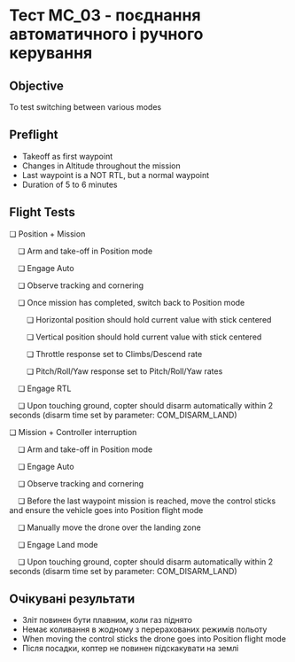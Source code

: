 # Тест MC_03 - поєднання автоматичного і ручного керування

## Objective

To test switching between various modes

## Preflight

- Takeoff as first waypoint
- Changes in Altitude throughout the mission
- Last waypoint is a NOT RTL, but a normal waypoint
- Duration of 5 to 6 minutes

## Flight Tests

❏ Position + Mission

&nbsp;&nbsp;&nbsp;&nbsp;❏ Arm and take-off in Position mode

&nbsp;&nbsp;&nbsp;&nbsp;❏ Engage Auto

&nbsp;&nbsp;&nbsp;&nbsp;❏ Observe tracking and cornering

&nbsp;&nbsp;&nbsp;&nbsp;❏ Once mission has completed, switch back to Position mode

&nbsp;&nbsp;&nbsp;&nbsp;&nbsp;&nbsp;&nbsp;&nbsp;❏ Horizontal position should hold current value with stick centered

&nbsp;&nbsp;&nbsp;&nbsp;&nbsp;&nbsp;&nbsp;&nbsp;❏ Vertical position should hold current value with stick centered

&nbsp;&nbsp;&nbsp;&nbsp;&nbsp;&nbsp;&nbsp;&nbsp;❏ Throttle response set to Climbs/Descend rate

&nbsp;&nbsp;&nbsp;&nbsp;&nbsp;&nbsp;&nbsp;&nbsp;❏ Pitch/Roll/Yaw response set to Pitch/Roll/Yaw rates

&nbsp;&nbsp;&nbsp;&nbsp;❏ Engage RTL

&nbsp;&nbsp;&nbsp;&nbsp;❏ Upon touching ground, copter should disarm automatically within 2 seconds (disarm time set by parameter: COM_DISARM_LAND)

❏ Mission + Controller interruption

&nbsp;&nbsp;&nbsp;&nbsp;❏ Arm and take-off in Position mode

&nbsp;&nbsp;&nbsp;&nbsp;❏ Engage Auto

&nbsp;&nbsp;&nbsp;&nbsp;❏ Observe tracking and cornering

&nbsp;&nbsp;&nbsp;&nbsp;❏ Before the last waypoint mission is reached, move the control sticks and ensure the vehicle goes into Position flight mode

&nbsp;&nbsp;&nbsp;&nbsp;❏ Manually move the drone over the landing zone

&nbsp;&nbsp;&nbsp;&nbsp;❏ Engage Land mode

&nbsp;&nbsp;&nbsp;&nbsp;❏ Upon touching ground, copter should disarm automatically within 2 seconds (disarm time set by parameter: COM_DISARM_LAND)

## Очікувані результати

- Зліт повинен бути плавним, коли газ піднято
- Немає коливання в жодному з перерахованих режимів польоту
- When moving the control sticks the drone goes into Position flight mode
- Після посадки, коптер не повинен підскакувати на землі
